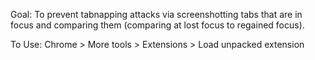 Goal: To prevent tabnapping attacks via screenshotting tabs that are in focus
    and comparing them (comparing at lost focus to regained focus).

To Use:
  Chrome > More tools > Extensions > Load unpacked extension
